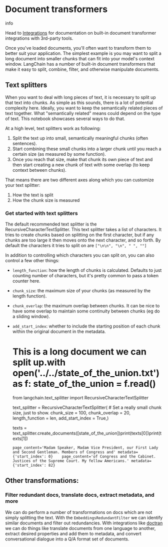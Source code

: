 Document transformers
=====================

info

Head to [Integrations](/docs/integrations/document_transformers/) for documentation on built-in document transformer integrations with 3rd-party tools.

Once you've loaded documents, you'll often want to transform them to better suit your application. The simplest example is you may want to split a long document into smaller chunks that can fit into your model's context window. LangChain has a number of built-in document transformers that make it easy to split, combine, filter, and otherwise manipulate documents.

Text splitters[](#text-splitters "Direct link to Text splitters")
------------------------------------------------------------------

When you want to deal with long pieces of text, it is necessary to split up that text into chunks. As simple as this sounds, there is a lot of potential complexity here. Ideally, you want to keep the semantically related pieces of text together. What "semantically related" means could depend on the type of text. This notebook showcases several ways to do that.

At a high level, text splitters work as following:

1.  Split the text up into small, semantically meaningful chunks (often sentences).
2.  Start combining these small chunks into a larger chunk until you reach a certain size (as measured by some function).
3.  Once you reach that size, make that chunk its own piece of text and then start creating a new chunk of text with some overlap (to keep context between chunks).

That means there are two different axes along which you can customize your text splitter:

1.  How the text is split
2.  How the chunk size is measured

### Get started with text splitters[](#get-started-with-text-splitters "Direct link to Get started with text splitters")

The default recommended text splitter is the RecursiveCharacterTextSplitter. This text splitter takes a list of characters. It tries to create chunks based on splitting on the first character, but if any chunks are too large it then moves onto the next character, and so forth. By default the characters it tries to split on are `["\n\n", "\n", " ", ""]`

In addition to controlling which characters you can split on, you can also control a few other things:

*   `length_function`: how the length of chunks is calculated. Defaults to just counting number of characters, but it's pretty common to pass a token counter here.
*   `chunk_size`: the maximum size of your chunks (as measured by the length function).
*   `chunk_overlap`: the maximum overlap between chunks. It can be nice to have some overlap to maintain some continuity between chunks (eg do a sliding window).
*   `add_start_index`: whether to include the starting position of each chunk within the original document in the metadata.

    # This is a long document we can split up.with open('../../state_of_the_union.txt') as f:    state_of_the_union = f.read()

    from langchain.text_splitter import RecursiveCharacterTextSplitter

    text_splitter = RecursiveCharacterTextSplitter(    # Set a really small chunk size, just to show.    chunk_size = 100,    chunk_overlap  = 20,    length_function = len,    add_start_index = True,)

    texts = text_splitter.create_documents([state_of_the_union])print(texts[0])print(texts[1])

        page_content='Madam Speaker, Madam Vice President, our First Lady and Second Gentleman. Members of Congress and' metadata={'start_index': 0}    page_content='of Congress and the Cabinet. Justices of the Supreme Court. My fellow Americans.' metadata={'start_index': 82}

Other transformations:[](#other-transformations "Direct link to Other transformations:")
-----------------------------------------------------------------------------------------

### Filter redundant docs, translate docs, extract metadata, and more[](#filter-redundant-docs-translate-docs-extract-metadata-and-more "Direct link to Filter redundant docs, translate docs, extract metadata, and more")

We can do perform a number of transformations on docs which are not simply splitting the text. With the `EmbeddingsRedundantFilter` we can identify similar documents and filter out redundancies. With integrations like [doctran](https://github.com/psychic-api/doctran/tree/main) we can do things like translate documents from one language to another, extract desired properties and add them to metadata, and convert conversational dialogue into a Q/A format set of documents.